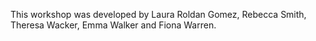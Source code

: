 

This workshop was developed by Laura Roldan Gomez, Rebecca Smith, Theresa Wacker, Emma Walker and Fiona Warren.
